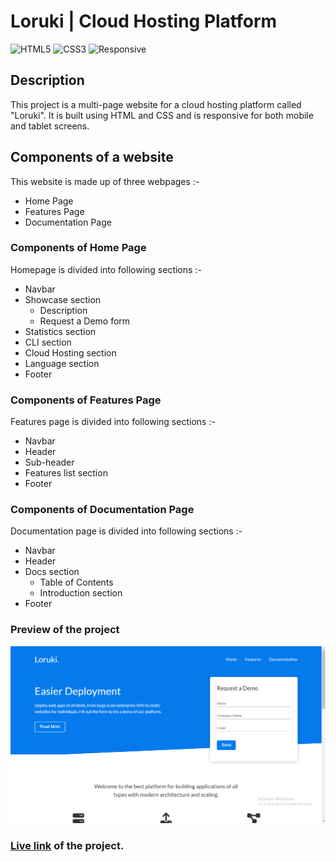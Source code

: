 # Loruki | Cloud Hosting Platform

![HTML5](https://img.shields.io/badge/-HTML5-red)
![CSS3](https://img.shields.io/badge/-CSS3-yellowgreen)
![Responsive](https://img.shields.io/badge/-Responsive-blue)

## Description

This project is a multi-page website for a cloud hosting platform called "Loruki". It is built using HTML and CSS and is responsive for both mobile and tablet screens.

## Components of a website

This website is made up of three webpages :-

- Home Page
- Features Page
- Documentation Page

### Components of Home Page

Homepage is divided into following sections :-

- Navbar
- Showcase section
  - Description
  - Request a Demo form
- Statistics section
- CLI section
- Cloud Hosting section
- Language section
- Footer

### Components of Features Page

Features page is divided into following sections :-

- Navbar
- Header
- Sub-header
- Features list section
- Footer

### Components of Documentation Page

Documentation page is divided into following sections :-

- Navbar
- Header
- Docs section
  - Table of Contents
  - Introduction section
- Footer

### Preview of the project

![Preview](<./previews/Screenshot%20(111).png>)

### [**Live link**](https://loruki-cloud.vercel.app/) of the project.

